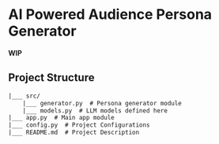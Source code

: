 # AI Powered Audience Persona Generator

**WIP**

## Project Structure

```txt
|___ src/
    |___ generator.py  # Persona generator module
    |___ models.py  # LLM models defined here
|___ app.py  # Main app module
|___ config.py  # Project Configurations
|___ README.md  # Project Description
```
